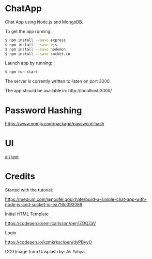 # ChatApp
Chat App using Node.js and MongoDB.

To get the app running:
```bash
$ npm install --save express
$ npm install --save ejs
$ npm install --save nodemon
$ npm install --save socket.io
```

Launch app by running:
```bash
$ npm run start
```

The server is currently written to listen on port 3000.

The app should be available in:
http://localhost:3000/

# Password Hashing
https://www.npmjs.com/package/password-hash

# UI
[alt text](https://github.com/shirleythomas/ChatApp/blob/master/screenshot/login.png)


# Credits
Started with the tutorial:

https://medium.com/@noufel.gouirhate/build-a-simple-chat-app-with-node-js-and-socket-io-ea716c093088

Initial HTML Template

https://codepen.io/emilcarlsson/pen/ZOQZaV

Login

https://codepen.io/kzmkrksc/pen/dyPByyO

CC0 Image from Unsplash by:
Ali Yahya
